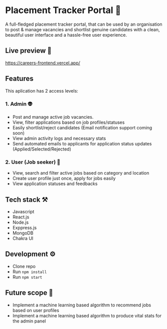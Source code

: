 # Placement Tracker Portal 🚀

A full-fledged placement tracker portal, that can be used by an organisation to post & manage vacancies and shortlist genuine candidates with a clean, beautiful user interface and a hassle-free user experience.

## Live preview 👀

https://careers-frontend.vercel.app/

## Features

This aplication has 2 access levels:

### 1. Admin 👽

- Post and manage active job vacancies.
- View, filter applications based on job profiles/statuses
- Easily shortlist/reject candidates (Email notification support coming soon)
- View admin activity logs and necessary stats
- Send automated emails to applicants for application status updates (Applied/Selected/Rejected)

### 2. User (Job seeker) 👶

- View, search and filter active jobs based on category and location
- Create user profile just once, apply for jobs easily
- View application statuses and feedbacks

## Tech stack ⚒️

- Javascript
- React.js
- Node.js
- Exppress.js
- MongoDB
- Chakra UI

## Development ⚙️

- Clone repo
- Run `npm install`
- Run `npm start`

## Future scope 🔮

- Implement a machine learning based algorithm to recommend jobs based on user profiles
- Implement a machine learning based algorithm to produce vital stats for the admin panel
